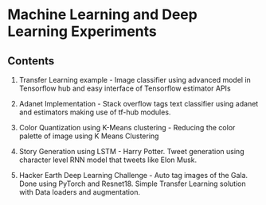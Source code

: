 # Machine Learning and Deep Learning Experiments

## Contents
1. Transfer Learning example - Image classifier using advanced model in Tensorflow hub and easy interface of Tensorflow estimator APIs

2. Adanet Implementation - Stack overflow tags text classifier using adanet and estimators making use of tf-hub modules.

3. Color Quantization using K-Means clustering - Reducing the color palette of image using K Means Clustering

4. Story Generation using LSTM - Harry Potter. Tweet generation using character level RNN model that tweets like Elon Musk.

5. Hacker Earth Deep Learning Challenge - Auto tag images of the Gala. Done using PyTorch and Resnet18. Simple Transfer Learning solution with Data loaders and augmentation.
